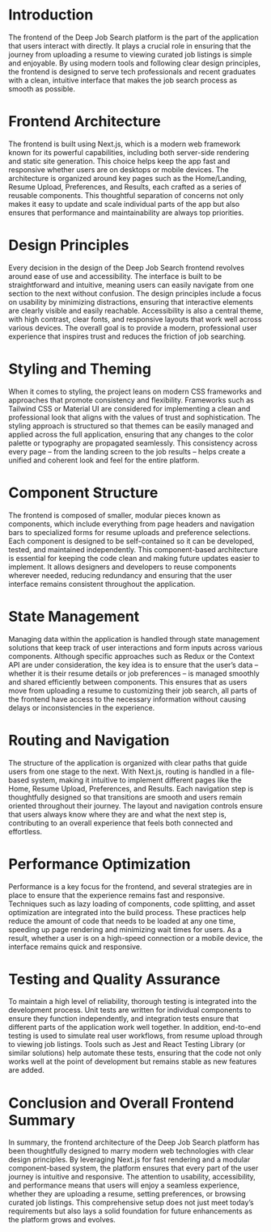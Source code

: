 # Introduction

The frontend of the Deep Job Search platform is the part of the application that users interact with directly. It plays a crucial role in ensuring that the journey from uploading a resume to viewing curated job listings is simple and enjoyable. By using modern tools and following clear design principles, the frontend is designed to serve tech professionals and recent graduates with a clean, intuitive interface that makes the job search process as smooth as possible.

# Frontend Architecture

The frontend is built using Next.js, which is a modern web framework known for its powerful capabilities, including both server-side rendering and static site generation. This choice helps keep the app fast and responsive whether users are on desktops or mobile devices. The architecture is organized around key pages such as the Home/Landing, Resume Upload, Preferences, and Results, each crafted as a series of reusable components. This thoughtful separation of concerns not only makes it easy to update and scale individual parts of the app but also ensures that performance and maintainability are always top priorities.

# Design Principles

Every decision in the design of the Deep Job Search frontend revolves around ease of use and accessibility. The interface is built to be straightforward and intuitive, meaning users can easily navigate from one section to the next without confusion. The design principles include a focus on usability by minimizing distractions, ensuring that interactive elements are clearly visible and easily reachable. Accessibility is also a central theme, with high contrast, clear fonts, and responsive layouts that work well across various devices. The overall goal is to provide a modern, professional user experience that inspires trust and reduces the friction of job searching.

# Styling and Theming

When it comes to styling, the project leans on modern CSS frameworks and approaches that promote consistency and flexibility. Frameworks such as Tailwind CSS or Material UI are considered for implementing a clean and professional look that aligns with the values of trust and sophistication. The styling approach is structured so that themes can be easily managed and applied across the full application, ensuring that any changes to the color palette or typography are propagated seamlessly. This consistency across every page – from the landing screen to the job results – helps create a unified and coherent look and feel for the entire platform.

# Component Structure

The frontend is composed of smaller, modular pieces known as components, which include everything from page headers and navigation bars to specialized forms for resume uploads and preference selections. Each component is designed to be self-contained so it can be developed, tested, and maintained independently. This component-based architecture is essential for keeping the code clean and making future updates easier to implement. It allows designers and developers to reuse components wherever needed, reducing redundancy and ensuring that the user interface remains consistent throughout the application.

# State Management

Managing data within the application is handled through state management solutions that keep track of user interactions and form inputs across various components. Although specific approaches such as Redux or the Context API are under consideration, the key idea is to ensure that the user’s data – whether it is their resume details or job preferences – is managed smoothly and shared efficiently between components. This ensures that as users move from uploading a resume to customizing their job search, all parts of the frontend have access to the necessary information without causing delays or inconsistencies in the experience.

# Routing and Navigation

The structure of the application is organized with clear paths that guide users from one stage to the next. With Next.js, routing is handled in a file-based system, making it intuitive to implement different pages like the Home, Resume Upload, Preferences, and Results. Each navigation step is thoughtfully designed so that transitions are smooth and users remain oriented throughout their journey. The layout and navigation controls ensure that users always know where they are and what the next step is, contributing to an overall experience that feels both connected and effortless.

# Performance Optimization

Performance is a key focus for the frontend, and several strategies are in place to ensure that the experience remains fast and responsive. Techniques such as lazy loading of components, code splitting, and asset optimization are integrated into the build process. These practices help reduce the amount of code that needs to be loaded at any one time, speeding up page rendering and minimizing wait times for users. As a result, whether a user is on a high-speed connection or a mobile device, the interface remains quick and responsive.

# Testing and Quality Assurance

To maintain a high level of reliability, thorough testing is integrated into the development process. Unit tests are written for individual components to ensure they function independently, and integration tests ensure that different parts of the application work well together. In addition, end-to-end testing is used to simulate real user workflows, from resume upload through to viewing job listings. Tools such as Jest and React Testing Library (or similar solutions) help automate these tests, ensuring that the code not only works well at the point of development but remains stable as new features are added.

# Conclusion and Overall Frontend Summary

In summary, the frontend architecture of the Deep Job Search platform has been thoughtfully designed to marry modern web technologies with clear design principles. By leveraging Next.js for fast rendering and a modular component-based system, the platform ensures that every part of the user journey is intuitive and responsive. The attention to usability, accessibility, and performance means that users will enjoy a seamless experience, whether they are uploading a resume, setting preferences, or browsing curated job listings. This comprehensive setup does not just meet today’s requirements but also lays a solid foundation for future enhancements as the platform grows and evolves.
